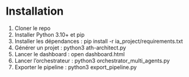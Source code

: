 # Installation

1. Cloner le repo
2. Installer Python 3.10+ et pip
3. Installer les dépendances :
   pip install -r ia_project/requirements.txt
4. Générer un projet :
   python3 ath-architect.py
5. Lancer le dashboard :
   open dashboard.html
6. Lancer l’orchestrateur :
   python3 orchestrator_multi_agents.py
7. Exporter le pipeline :
   python3 export_pipeline.py
